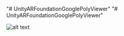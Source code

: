 "# UnityARFoundationGooglePolyViewer"
"# UnityARFoundationGooglePolyViewer"

![alt text](https://media.giphy.com/media/WTRlk3lUBWeLLZYOBe/giphy.gif)
